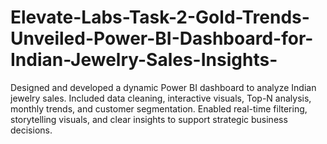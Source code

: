 # Elevate-Labs-Task-2-Gold-Trends-Unveiled-Power-BI-Dashboard-for-Indian-Jewelry-Sales-Insights-
Designed and developed a dynamic Power BI dashboard to analyze Indian jewelry sales. Included data cleaning, interactive visuals, Top-N analysis, monthly trends, and customer segmentation. Enabled real-time filtering, storytelling visuals, and clear insights to support strategic business decisions.
